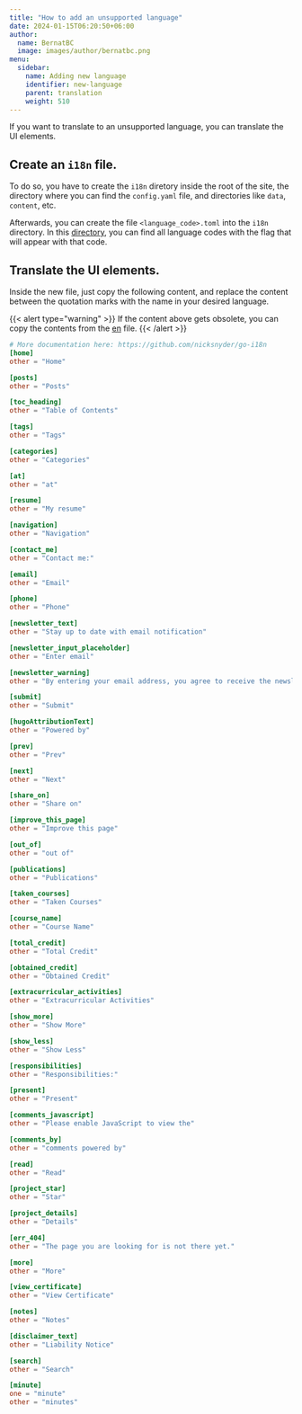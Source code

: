```yaml
---
title: "How to add an unsupported language"
date: 2024-01-15T06:20:50+06:00
author:
  name: BernatBC
  image: images/author/bernatbc.png
menu:
  sidebar:
    name: Adding new language
    identifier: new-language
    parent: translation
    weight: 510
---
```


If you want to translate to an unsupported language, you can translate the UI elements.

## Create an `i18n` file.

To do so, you have to create the `i18n` diretory inside the root of the site, the directory where you can find the `config.yaml` file, and directories like `data`, `content`, etc.

Afterwards, you can create the file `<language_code>.toml` into the `i18n` directory. In this [directory](https://github.com/hugo-toha/hugo-toha.github.io/tree/gh-pages/flags/1x1), you can find all language codes with the flag that will appear with that code.

## Translate the UI elements.

Inside the new file, just copy the following content, and replace the content between the quotation marks with the name in your desired language.

{{< alert type="warning" >}}
If the content above gets obsolete, you can copy the contents from the [en](https://github.com/hugo-toha/toha/blob/main/i18n/en.toml) file.
{{< /alert >}}

```toml
# More documentation here: https://github.com/nicksnyder/go-i18n
[home]
other = "Home"

[posts]
other = "Posts"

[toc_heading]
other = "Table of Contents"

[tags]
other = "Tags"

[categories]
other = "Categories"

[at]
other = "at"

[resume]
other = "My resume"

[navigation]
other = "Navigation"

[contact_me]
other = "Contact me:"

[email]
other = "Email"

[phone]
other = "Phone"

[newsletter_text]
other = "Stay up to date with email notification"

[newsletter_input_placeholder]
other = "Enter email"

[newsletter_warning]
other = "By entering your email address, you agree to receive the newsletter of this website."

[submit]
other = "Submit"

[hugoAttributionText]
other = "Powered by"

[prev]
other = "Prev"

[next]
other = "Next"

[share_on]
other = "Share on"

[improve_this_page]
other = "Improve this page"

[out_of]
other = "out of"

[publications]
other = "Publications"

[taken_courses]
other = "Taken Courses"

[course_name]
other = "Course Name"

[total_credit]
other = "Total Credit"

[obtained_credit]
other = "Obtained Credit"

[extracurricular_activities]
other = "Extracurricular Activities"

[show_more]
other = "Show More"

[show_less]
other = "Show Less"

[responsibilities]
other = "Responsibilities:"

[present]
other = "Present"

[comments_javascript]
other = "Please enable JavaScript to view the"

[comments_by]
other = "comments powered by"

[read]
other = "Read"

[project_star]
other = "Star"

[project_details]
other = "Details"

[err_404]
other = "The page you are looking for is not there yet."

[more]
other = "More"

[view_certificate]
other = "View Certificate"

[notes]
other = "Notes"

[disclaimer_text]
other = "Liability Notice"

[search]
other = "Search"

[minute]
one = "minute"
other = "minutes"
```
